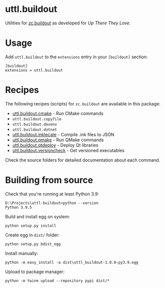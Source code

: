 uttl.buildout
=============

Utilities for [zc.buildout](buildout.org/) as developed for *Up There They Love*.

# Usage

Add `uttl.buildout` to the `extensions` entry in your `[buildout]` section:

    [buildout]
    extensions = uttl.buildout

# Recipes

The following recipes (scripts) for `zc.buildout` are available in this package:

* [uttl.buildout.cmake](uttl/buildout/cmake/README.md) - Run CMake commands
* `uttl.buildout.copyfile`
* `uttl.buildout.devenv`
* `uttl.buildout.dotnet`
* [uttl.buildout.inklecate](uttl/buildout/inklecate/README.md) - Compile .ink files to JSON
* [uttl.buildout.qmake](uttl/buildout/qmake/README.md) - Run QMake commands
* [uttl.buildout.qtdeploy](uttl/buildout/qtdeploy/README.md) - Deploy Qt libraries
* [uttl.buildout.versioncheck](uttl/buildout/versioncheck/README.md) - Get versioned executables

Check the source folders for detailed documentation about each command.

# Building from source

Check that you're running at least Python 3.9:

    D:\Projects\uttl-buildout>python --version
    Python 3.9.5

Build and install egg on system:

    python setup.py install

Create egg in `dist/` folder:

    python setup.py bdist_egg

Install manually:

    python -m easy_install -a dist\uttl_buildout-1.0.0-py3.9.egg

Upload to package manager:

    python -m twine upload --repository pypi dist/*
